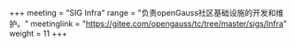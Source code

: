 +++
meeting = "SIG Infra"
range = "负责openGauss社区基础设施的开发和维护。"
meetinglink = "https://gitee.com/opengauss/tc/tree/master/sigs/Infra"
weight =  11
+++